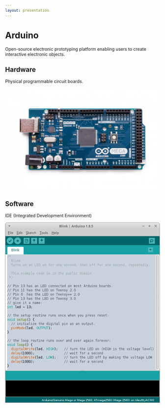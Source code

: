 ```yaml
---
layout: presentation
---
```


# [](#header-1)Arduino

Open-source electronic prototyping platform enabling users to create interactive electronic objects.

## [](#header-2)Hardware

Physical programmable circuit boards.

![](assets/img/mega.png)

## [](#header-2)Software

IDE (Integrated Development Environment)

![](assets/img/ide.png)
